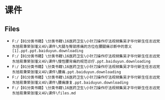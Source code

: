 # 课件

## Files

- `F:/【01分类书籍】\分类书籍\16医药卫生\小针刀操作疗法视频集吴才华付新生任志远党东旭易秉荣张瑾义4G\课件\大腿与臀部疼痛的方位在腰腿痛诊断中的意义[1].ppt.ppt.baiduyun.downloading`
- `F:/【01分类书籍】\分类书籍\16医药卫生\小针刀操作疗法视频集吴才华付新生任志远党东旭易秉荣张瑾义4G\课件\慢性腰背痛的规范诊疗.ppt.baiduyun.downloading`
- `F:/【01分类书籍】\分类书籍\16医药卫生\小针刀操作疗法视频集吴才华付新生任志远党东旭易秉荣张瑾义4G\课件\腰痛.ppt.baiduyun.downloading`
- `F:/【01分类书籍】\分类书籍\16医药卫生\小针刀操作疗法视频集吴才华付新生任志远党东旭易秉荣张瑾义4G\课件\腰痛康复.ppt.baiduyun.downloading`
- `F:/【01分类书籍】\分类书籍\16医药卫生\小针刀操作疗法视频集吴才华付新生任志远党东旭易秉荣张瑾义4G\课件\files.md`
